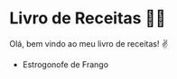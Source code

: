 # Livro de Receitas :man_cook:

Olá, bem vindo ao meu livro de receitas! :v:

- Estrogonofe de Frango


